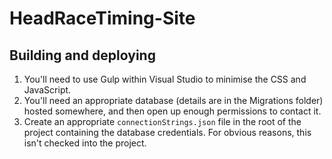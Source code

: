 # HeadRaceTiming-Site

## Building and deploying

1. You'll need to use Gulp within Visual Studio to minimise the CSS and JavaScript.
1. You'll need an appropriate database (details are in the Migrations folder) hosted somewhere, and then open up enough permissions to contact it.
1. Create an appropriate `connectionStrings.json` file in the root of the project containing the database credentials. For obvious reasons, this isn't checked into the project.
